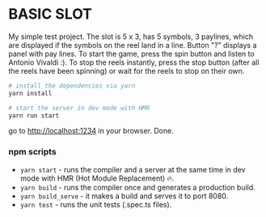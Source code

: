 # BASIC SLOT
My simple test project. The slot is 5 x 3, has 5 symbols, 3 paylines, 
which are displayed if the symbols on the reel land in a line. 
Button "?" displays a panel with pay lines. To start the game, 
press the spin button and listen to Antonio Vivaldi :). 
To stop the reels instantly, press the stop button (after all the reels have been spinning)
or wait for the reels to stop on their own.

```bash
# install the dependencies via yarn
yarn install

# start the server in dev mode with HMR
yarn run start
```
go to [http://localhost:1234](http://localhost:1234) in your browser. Done.

### npm scripts

* `yarn start` - runs the compiler and a server at the same time in dev mode with HMR (Hot Module Replacement) 🔥.
* `yarn build` - runs the compiler once and generates a production build.
* `yarn build_serve` - it makes a build and serves it to port 8080.
* `yarn test` - runs the unit tests (.spec.ts files).
